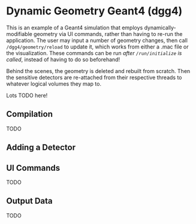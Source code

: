 # Dynamic Geometry Geant4 (dgg4) #

This is an example of a Geant4 simulation that employs dynamically-modifiable
geometry via UI commands, rather than having to re-run the application. The
user may input a number of geometry changes, then call `/dgg4/geometry/reload`
to update it, which works from either a .mac file or the visualization. These
commands can be run _after `/run/initialize` is called_, instead of having to
do so beforehand!

Behind the scenes, the geometry is deleted and rebuilt from scratch. Then the
sensitive detectors are re-attached from their respective threads to whatever
logical volumes they map to.

Lots TODO here!

## Compilation ##

TODO

## Adding a Detector ##

## UI Commands ##

TODO

## Output Data ##

TODO
